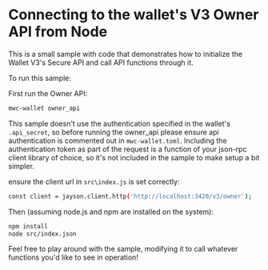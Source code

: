 # Connecting to the wallet's V3 Owner API from Node

This is a small sample with code that demonstrates how to initialize the Wallet V3's Secure API and call API functions through it.

To run this sample:

First run the Owner API:

```.sh
mwc-wallet owner_api
```

This sample doesn't use the authentication specified in the wallet's `.api_secret`, so before running the owner_api please ensure api authentication is commented out in `mwc-wallet.toml`. Including the authentication token as part of the request is a function of your json-rpc client library of choice, so it's not included in the sample to make setup a bit simpler.

ensure the client url in `src\index.js` is set correctly:

```.sh
const client = jayson.client.http('http://localhost:3420/v3/owner');
```

Then (assuming node.js and npm are installed on the system):

```.sh
npm install
node src/index.json
```

Feel free to play around with the sample, modifying it to call whatever functions you'd like to see in operation!
